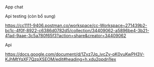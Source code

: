 App chat

Api testing (còn bổ sung)

https://cc1111-9406.postman.co/workspace/cc-Workspace~271439b2-bc1c-4f0f-8922-c6386d0782d5/collection/34409062-a5896be4-3b21-41ad-9aae-3c5a780f65f3?action=share&creator=34409062

Api

https://docs.google.com/document/d/1Zyz7Jq_ivcZy-oK0vuKwPH3V-KJhMtYqXF7QzpXSEOM/edit#heading=h.xdu2ppdn1lex
